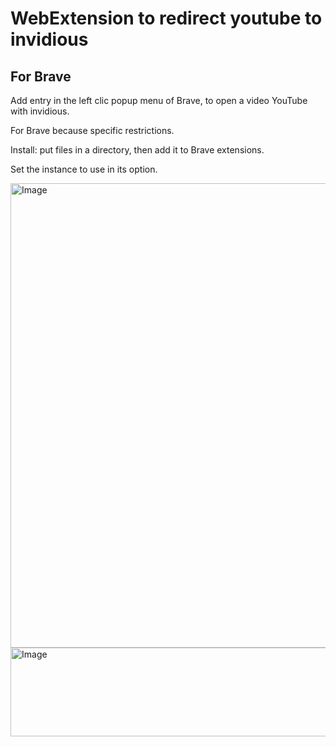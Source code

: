 # WebExtension to redirect youtube to invidious
## For Brave
Add entry in the left clic popup menu of Brave, to open a video YouTube with invidious.

For Brave because specific restrictions.

Install: put files in a directory, then add it to Brave extensions.

Set the instance to use in its option.

<img width="1426" height="743" alt="Image" src="https://github.com/user-attachments/assets/278783c1-132e-4b6d-806a-2ee69e208c5c" />

<img width="634" height="142" alt="Image" src="https://github.com/user-attachments/assets/f469b6ba-b647-49a5-8683-90c3ba909dae" />
